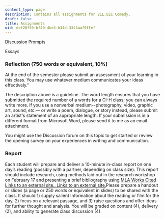 ```yaml
---
content_type: page
description: Contains all assignments for 21L.021 Comedy.
draft: false
title: Assignments
uid: def28f59-bf40-4be3-b34d-3343aaf9ffef
---
```

Discussion Prompts

Essays

### Reflection (750 words or equivalent, 10%) 

At the end of the semester please submit an assessment of your learning in this class. You may use whatever medium communicates your ideas effectively."

The description above is a guideline. The word length ensures that you have submitted the required number of a words for a CI-H class; you can always write more. If you use a nonverbal medium--photography, video, graphic art, sound, etc.— or write a poem, dialogue, or story instead, please submit an artist's statement of an appropriate length. If your submission is in a different format from Microsoft Word, please send it to me as an email attachment.

You might use the Discussion forum on this topic to get started or review the opening survey on your experiences in writing and communication.

### Report

Each student will prepare and deliver a 10-minute in-class report on one day’s reading (possibly with a partner, depending on class size). This report should include research, using methods laid out in the research workshop on February 17 and presenting a brief bibliography using [MLA Works Cited Links to an external site.](https://owl.purdue.edu/owl/research_and_citation/mla_style/mla_formatting_and_style_guide/mla_formatting_and_style_guide.html)[. Links to an external site.](https://owl.purdue.edu/owl/research_and_citation/mla_style/mla_formatting_and_style_guide/mla_works_cited_page_basic_format.html)Please prepare a handout or slides (a page or 250 words or equivalent in slides) to be shared with the class. It should 1) supply salient information about the reading or film for the day, 2) focus on a relevant passage, and 3) raise questions and offer ideas for further thought and analysis. You will be graded on content (4), delivery (2), and ability to generate class discussion (4).